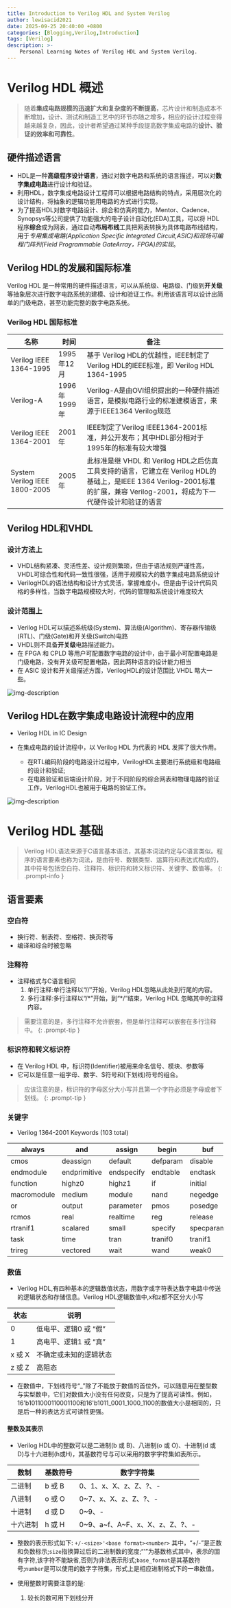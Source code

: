```yaml
---
title: Introduction to Verilog HDL and System Verilog
author: lewisacid2021
date: 2025-09-25 20:40:00 +0800
categories: [Blogging,Verilog,Introduction]
tags: [Verilog]
description: >-
    Personal Learning Notes of Verilog HDL and System Verilog.
---
```


# Verilog HDL 概述
> 随着**集成电路规模的迅速扩大和复杂度的不断提高**，芯片设计和制造成本不断增加，设计、测试和制造工艺中的环节亦随之增多，相应的设计过程变得越来越复杂，因此，设计者希望通过某种手段提高数字集成电路的**设计、验证的效率和可靠性**。

## 硬件描述语言

- HDL是一种**高级程序设计语言**，通过对数字电路和系统的语言描述，可以对**数字集成电路**进行设计和验证。
- 利用HDL，数字集成电路设计工程师可以根据电路结构的特点，采用层次化的设计结构，将抽象的逻辑功能用电路的方式进行实现。
- 为了提高HDL对数字电路设计、综合和仿真的能力，Mentor、Cadence、Synopsys等公司提供了功能强大的电子设计自动化(EDA)工具，可以将 HDL 程序**综合**成为网表，通过自动**布局布线**工具把网表转换为具体电路布线结构，用于*专用集成电路(Application Specific Integrated Circuit,ASIC)*和*现场可编程门阵列(Field Programmable GateArray，FPGA)的实现*。

## Verilog HDL的发展和国际标准

Verilog HDL 是一种常用的硬件描述语言，可以从系统级、电路级、门级到**开关级**等抽象层次进行数字电路系统的建模、设计和验证工作。利用该语言可以设计出简单的门级电路，甚至功能完整的数字电路系统。

### Verilog HDL 国际标准

| 名称                        | 时间            | 备注 |
|-----------------------------|-----------------|------|
| Verilog IEEE 1364-1995      | 1995年12月      | 基于 Verilog HDL的优越性，IEEE制定了Verilog HDL的IEEE标准，即 Verilog HDL 1364-1995 |
| Verilog-A                   | 1996年<br>1999年 | Verilog-A是由OVI组织提出的一种硬件描述语言，是模拟电路行业的标准建模语言，来源于IEEE1364 Verilog规范 |
| Verilog IEEE 1364-2001      | 2001年          | IEEE制定了Verilog IEEE1364-2001标准，并公开发布；其中HDL部分相对于1995年的标准有较大增强 |
| System Verilog IEEE 1800-2005 | 2005年        | 此标准是继 VHDL 和 Verilog HDL之后仿真工具支持的语言，它建立在 Verilog HDL的基础上，是IEEE 1364 Verilog-2001标准的扩展，兼容 Verilog-2001，将成为下一代硬件设计和验证的语言 |


## Verilog HDL和VHDL

### 设计方法上
- VHDL结构紧凑、灵活性差、设计规则繁琐，但由于语法规则严谨性高，VHDL可综合性和代码一致性很强，适用于规模较大的数字集成电路系统设计
- VerilogHDL的语法结构和设计方式灵活，掌握难度小，但是由于设计代码风格的多样性，当数字电路规模较大时，代码的管理和系统设计难度较大

### 设计范围上
- Verilog HDL可以描述系统级(System)、算法级(Algorithm)、寄存器传输级(RTL)、门级(Gate)和开关级(Switch)电路
- VHDL则不具备**开关级**电路描述能力。
- 在 FPGA 和 CPLD 等用户可配置数字电路的设计中，由于最小可配置电路是门级电路，没有开关级可配置电路，因此两种语言的设计能力相当
- 在 ASIC 设计和开关级描述方面，VerilogHDL的设计范围比 VHDL 略大一些。

![img-description](/assets/img/posts/ic_verilogcmpvhdl.png)

## Verilog HDL在数字集成电路设计流程中的应用
- Verilog HDL in IC Design

- 在集成电路的设计流程中，以 Verilog HDL 为代表的 HDL 发挥了很大作用。
    - 在RTL编码阶段的电路设计过程中，VerilogHDL主要进行系统级和电路级的设计和验证;
    - 在电路验证和后端设计阶段，对于不同阶段的综合网表和物理电路的验证工作，VerilogHDL也被用于电路的验证工作。

![img-description](/assets/img/posts/ic_verilogindesign.png)

# Verilog HDL 基础
> Verilog HDL语法来源于C语言基本语法，其基本词法约定与C语言类似。程序的语言要素也称为词法，是由符号、数据类型、运算符和表达式构成的，其中符号包括空白符、注释符、标识符和转义标识符、关键字、数值等。
{: .prompt-info }

## 语言要素

### 空白符
- 换行符、制表符、空格符、换页符等
- 编译和综合时被忽略

### 注释符
- 注释格式与C语言相同
    1. 单行注释:单行注释以“//”开始，Verilog HDL忽略从此处到行尾的内容。
    2. 多行注释:多行注释以“/\*”开始，到“\*/”结束，Verilog HDL 忽略其中的注释内容。

> 需要注意的是，多行注释不允许嵌套，但是单行注释可以嵌套在多行注释中。
{: .prompt-tip }

### 标识符和转义标识符
- 在 Verilog HDL 中，标识符(Identifier)被用来命名信号、模块、参数等
- 它可以是任意一组字母、数字、$符号和(下划线)符号的组合。
> 应该注意的是，标识符的字母区分大小写并且第一个字符必须是字母或者下划线。
{: .prompt-tip }

### 关键字

- Verilog 1364-2001 Keywords (103 total)

| always   | and     | assign   | begin   | buf     | bufif0   | bufif1   | case     | casex   | casez   |
|----------|---------|----------|---------|---------|----------|----------|----------|---------|---------|
| cmos     | deassign| default  | defparam| disable | edge     | else     | end      | endcase | endfunction |
| endmodule| endprimitive | endspecify | endtable | endtask | event | for     | force   | forever | fork    |
| function | highz0  | highz1   | if      | initial | inout    | input    | integer  | join    | large   |
| macromodule | medium | module | nand    | negedge | nmos     | nor      | not      | notif0  | notif1  |
| or       | output  | parameter| pmos    | posedge | primitive| pull0    | pull1    | pulldown| pullup  |
| rcmos    | real    | realtime | reg     | release | repeat   | rnmos    | rpmos    | rtran   | rtranif0 |
| rtranif1 | scalared| small    | specify | specparam | strong0 | strong1 | supply0  | supply1 | table   |
| task     | time    | tran     | tranif0 | tranif1 | tri      | tri0     | tri1     | triand  | trior   |
| trireg   | vectored| wait     | wand    | weak0   | weak1    | while    | wire     | xnor    | xor     |

### 数值
- Verilog HDL,有四种基本的逻辑数值状态，用数字或字符表达数字电路中传送的逻辑状态和存储信息。Verilog HDL逻辑数值中,x和z都不区分大小写

| 状态                   | 说明                 |
|------------------------|----------------------|
| 0 | 低电平、逻辑0 或 “假”   |
| 1 | 高电平、逻辑1 或 “真”   |
| x 或 X                 | 不确定或未知的逻辑状态 |
| z 或 Z                 | 高阻态               |

- 在数值中，下划线符号“_”除了不能放于数值的首位外，可以随意用在整型数与实型数中，它们对数值大小没有任何改变，只是为了提高可读性。例如，16'b1011000110001100和16'b1011_0001_1000_1100的数值大小是相同的，只是后一种的表达方式可读性更强。

#### 整数及其表示
- Verilog HDL中的整数可以是二进制(b 或 B)、八进制(o 或 O)、十进制(d 或 D)与十六进制(h或H)，其基数符号与可以采用的数字字符集如表所示。

| 数制   | 基数符号 | 数字字符集                              |
|--------|----------|-----------------------------------------|
| 二进制 | b 或 B  | 0、1、x、X、z、Z、?、-                  |
| 八进制 | o 或 O  | 0~7、x、X、z、Z、?、-                   |
| 十进制 | d 或 D  | 0\~9、-                                  |
| 十六进制 | h 或 H | 0\~9、a\~f、A\~F、x、X、z、Z、?、-         |

- 整数的表示形式如下:
`+/-<size>'<base format><number>`
其中，“+/-”是正数和负数标示;`size`指换算过后的二进制数的宽度;“'”为基数格式其中，表示的固有字符,该字符不能缺省,否则为非法表示形式;`base_format`是其基数符号;`number`是可以使用的数字字符集，形式上是相应进制格式下的一串数值。

- 使用整数时需要注意的是:
    1. 较长的数可用下划线分开